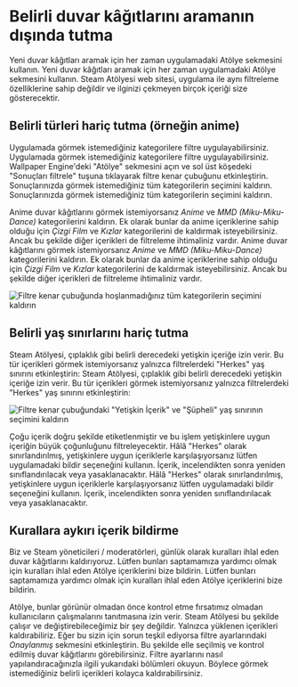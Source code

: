 # Belirli duvar kâğıtlarını aramanın dışında tutma

Yeni duvar kâğıtları aramak için her zaman uygulamadaki Atölye sekmesini kullanın. Yeni duvar kâğıtları aramak için her zaman uygulamadaki Atölye sekmesini kullanın. Steam Atölyesi web sitesi, uygulama ile aynı filtreleme özelliklerine sahip değildir ve ilginizi çekmeyen birçok içeriği size gösterecektir.

## Belirli türleri hariç tutma (örneğin anime)

Uygulamada görmek istemediğiniz kategorilere filtre uygulayabilirsiniz. Uygulamada görmek istemediğiniz kategorilere filtre uygulayabilirsiniz. Wallpaper Engine'deki "Atölye" sekmesini açın ve sol üst köşedeki "Sonuçları filtrele" tuşuna tıklayarak filtre kenar çubuğunu etkinleştirin. Sonuçlarınızda görmek istemediğiniz tüm kategorilerin seçimini kaldırın. Sonuçlarınızda görmek istemediğiniz tüm kategorilerin seçimini kaldırın.

Anime duvar kâğıtlarını görmek istemiyorsanız *Anime* ve *MMD (Miku-Miku-Dance)* kategorilerini kaldırın. Ek olarak bunlar da anime içeriklerine sahip olduğu için *Çizgi Film* ve *Kızlar* kategorilerini de kaldırmak isteyebilirsiniz. Ancak bu şekilde diğer içerikleri de filtreleme ihtimaliniz vardır. Anime duvar kâğıtlarını görmek istemiyorsanız *Anime* ve *MMD (Miku-Miku-Dance)* kategorilerini kaldırın. Ek olarak bunlar da anime içeriklerine sahip olduğu için *Çizgi Film* ve *Kızlar* kategorilerini de kaldırmak isteyebilirsiniz. Ancak bu şekilde diğer içerikleri de filtreleme ihtimaliniz vardır.

![Filtre kenar çubuğunda hoşlanmadığınız tüm kategorilerin seçimini kaldırın](./categories.gif)

## Belirli yaş sınırlarını hariç tutma

Steam Atölyesi, çıplaklık gibi belirli derecedeki yetişkin içeriğe izin verir. Bu tür içerikleri görmek istemiyorsanız yalnızca filtrelerdeki "Herkes" yaş sınırını etkinleştirin: Steam Atölyesi, çıplaklık gibi belirli derecedeki yetişkin içeriğe izin verir. Bu tür içerikleri görmek istemiyorsanız yalnızca filtrelerdeki "Herkes" yaş sınırını etkinleştirin:

![Filtre kenar çubuğundaki "Yetişkin İçerik" ve "Şüpheli" yaş sınırının seçimini kaldırın](./ageratings.gif)

Çoğu içerik doğru şekilde etiketlenmiştir ve bu işlem yetişkinlere uygun içeriğin büyük çoğunluğunu filtreleyecektir. Hâlâ "Herkes" olarak sınırlandırılmış, yetişkinlere uygun içeriklerle karşılaşıyorsanız lütfen uygulamadaki bildir seçeneğini kullanın. İçerik, incelendikten sonra yeniden sınıflandırılacak veya yasaklanacaktır. Hâlâ "Herkes" olarak sınırlandırılmış, yetişkinlere uygun içeriklerle karşılaşıyorsanız lütfen uygulamadaki bildir seçeneğini kullanın. İçerik, incelendikten sonra yeniden sınıflandırılacak veya yasaklanacaktır.

## Kurallara aykırı içerik bildirme

Biz ve Steam yöneticileri / moderatörleri, günlük olarak kuralları ihlal eden duvar kâğıtlarını kaldırıyoruz. Lütfen bunları saptamamıza yardımcı olmak için kuralları ihlal eden Atölye içeriklerini bize bildirin. Lütfen bunları saptamamıza yardımcı olmak için kuralları ihlal eden Atölye içeriklerini bize bildirin.

Atölye, bunlar görünür olmadan önce kontrol etme fırsatımız olmadan kullanıcıların çalışmalarını tanıtmasına izin verir. Steam Atölyesi bu şekilde çalışır ve değiştirebileceğimiz bir şey değildir. Yalnızca yüklenen içerikleri kaldırabiliriz. Eğer bu sizin için sorun teşkil ediyorsa filtre ayarlarındaki *Onaylanmış* sekmesini etkinleştirin. Bu şekilde elle seçilmiş ve kontrol edilmiş duvar kâğıtlarını görebilirsiniz. Filtre ayarlarını nasıl yapılandıracağınızla ilgili yukarıdaki bölümleri okuyun. Böylece görmek istemediğiniz belirli içerikleri kolayca kaldırabilirsiniz.